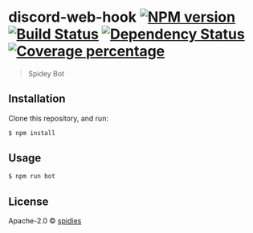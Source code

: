 # discord-web-hook [![NPM version][npm-image]][npm-url] [![Build Status][travis-image]][travis-url] [![Dependency Status][daviddm-image]][daviddm-url] [![Coverage percentage][coveralls-image]][coveralls-url]
> Spidey Bot

## Installation

Clone this repository, and run:
```sh
$ npm install
```

## Usage

```js
$ npm run bot
```
## License

Apache-2.0 © [spidies](https://github.com/insperace)


[npm-image]: https://badge.fury.io/js/discord-web-hook.svg
[npm-url]: https://npmjs.org/package/discord-web-hook
[travis-image]: https://travis-ci.org/spidey/discord-web-hook.svg?branch=master
[travis-url]: https://travis-ci.org/spidey/discord-web-hook
[daviddm-image]: https://david-dm.org/spidey/discord-web-hook.svg?theme=shields.io
[daviddm-url]: https://david-dm.org/spidey/discord-web-hook
[coveralls-image]: https://coveralls.io/repos/spidey/discord-web-hook/badge.svg
[coveralls-url]: https://coveralls.io/r/spidey/discord-web-hook
